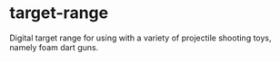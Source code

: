 # target-range
Digital target range for using with a variety of projectile shooting toys, namely foam dart guns.

